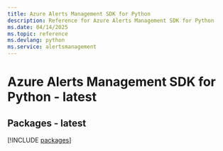 ```yaml
---
title: Azure Alerts Management SDK for Python
description: Reference for Azure Alerts Management SDK for Python
ms.date: 04/14/2025
ms.topic: reference
ms.devlang: python
ms.service: alertsmanagement
---
```

# Azure Alerts Management SDK for Python - latest
## Packages - latest
[!INCLUDE [packages](alerts-management-index.md)]